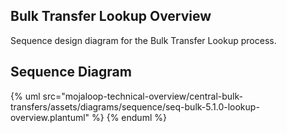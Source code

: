 ## Bulk Transfer Lookup Overview

Sequence design diagram for the Bulk Transfer Lookup process.

## Sequence Diagram

{% uml src="mojaloop-technical-overview/central-bulk-transfers/assets/diagrams/sequence/seq-bulk-5.1.0-lookup-overview.plantuml" %}
{% enduml %}